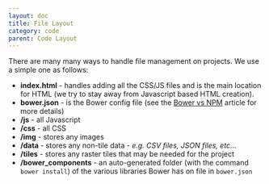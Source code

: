 ```yaml
---
layout: doc
title: File Layout
category: code
parent: Code Layout
---
```


There are many many ways to handle file management on projects. We use a simple one as follows:

- **index.html** - handles adding all the CSS/JS files and is the main location for HTML (we try to stay away from Javascript based HTML creation).
- **bower.json** - is the Bower config file (see the [Bower vs NPM](/code/bowerNpm/index.html) article for more details)
- **/js** - all Javascript
- **/css** - all CSS
- **/img** - stores any images
- **/data** - stores any non-tile data - *e.g. CSV files, JSON files, etc...*
- **/tiles** - stores any raster tiles that may be needed for the project
- **/bower_components** - an auto-generated folder (with the command `bower install`) of the various libraries Bower has on file in `bower.json`
